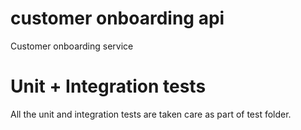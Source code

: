 # customer onboarding api
Customer onboarding service  

# Unit + Integration tests  
All the unit and integration tests are taken care as part of test folder.  

#
